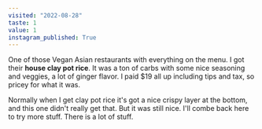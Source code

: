 ```yaml
---
visited: "2022-08-28"
taste: 1
value: 1
instagram_published: True
---
```


One of those Vegan Asian restaurants with everything on the menu. I got their **house clay pot rice**. It was a ton of carbs with some nice seasoning and veggies, a lot of ginger flavor. I paid $19 all up including tips and tax, so pricey for what it was.

Normally when I get clay pot rice it's got a nice crispy layer at the bottom, and this one didn't really get that. But it was still nice. I'll combe back here to try more stuff. There is a lot of stuff.
